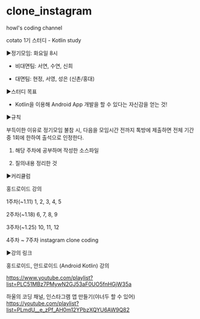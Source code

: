 # clone_instagram
howl's coding channel

cotato 1기 스터디 - Kotlin study

▶정기모임: 화요일 8시

- 비대면팀: 서연, 수연, 신희

- 대면팀: 현정, 서영, 성은 (신촌/홍대)



▶스터디 목표

- Kotlin을 이용해 Android App 개발을 할 수 있다는 자신감을 얻는 것!



▶규칙

부득이한 이유로 정기모임 불참 시, 다음을 모임시간 전까지 톡방에 제출하면 전체 기간 중 1회에 한하여 출석으로 인정한다.

1) 해당 주차에 공부하며 작성한 소스파일

2) 질의내용 정리한 것



▶커리큘럼

홍드로이드 강의

1주차(~1.11) 1, 2, 3, 4, 5

2주차(~1.18) 6, 7, 8, 9

3주차(~1.25) 10, 11, 12

4주차 ~ 7주차  instagram clone coding


▶강의 링크

홍드로이드, 안드로이드 (Android Kotlin) 강의

https://www.youtube.com/playlist?list=PLC51MBz7PMywN2GJ53aF0UO5fnHGjW35a

하울의 코딩 채널, 인스타그램 앱 만들기(야너두 할 수 있어)
https://youtube.com/playlist?list=PLmdU__e_zPf_AH0m12YPbzXQYU6AW9Q82
